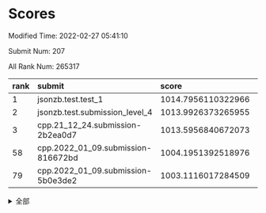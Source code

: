 # Scores

Modified Time: 2022-02-27 05:41:10

Submit Num: 207

All Rank Num: 265317

| rank |               submit               |       score        |       sigma        | pk_num |
| :--- | :--------------------------------- | :----------------- | :----------------- | :----- |
| 1    | jsonzb.test.test_1                 | 1014.7956110322966 | 0.8238200965711814 | 5130   |
| 2    | jsonzb.test.submission_level_4     | 1013.9926373265955 | 0.8350572344858344 | 5122   |
| 3    | cpp.21_12_24.submission-2b2ea0d7   | 1013.5956840672073 | 0.8224894319575744 | 5129   |
| 58   | cpp.2022_01_09.submission-816672bd | 1004.1951392518976 | 0.7192484897213481 | 5132   |
| 79   | cpp.2022_01_09.submission-5b0e3de2 | 1003.1116017284509 | 0.7177984303606038 | 5127   |


<details>
<summary>全部</summary>

| rank |                 submit                 |       score        |       sigma        | pk_num |
| :--- | :------------------------------------- | :----------------- | :----------------- | :----- |
| 1    | jsonzb.test.test_1                     | 1014.7956110322966 | 0.8238200965711814 | 5130   |
| 2    | jsonzb.test.submission_level_4         | 1013.9926373265955 | 0.8350572344858344 | 5122   |
| 3    | cpp.21_12_24.submission-2b2ea0d7       | 1013.5956840672073 | 0.8224894319575744 | 5129   |
| 4    | gobigger.level_3.submission_level_3_44 | 1011.8409864309535 | 0.7678194944666145 | 5126   |
| 5    | gobigger.level_3.submission_level_3_15 | 1011.5601019338658 | 0.7698983869181253 | 5124   |
| 6    | gobigger.level_3.submission_level_3_4  | 1011.2595471735152 | 0.7637946756510388 | 5127   |
| 7    | gobigger.level_3.submission_level_3_19 | 1011.1827231338812 | 0.7759449203271856 | 5128   |
| 8    | gobigger.level_3.submission_level_3_34 | 1010.925583997226  | 0.773056136695484  | 5129   |
| 9    | gobigger.level_3.submission_level_3_38 | 1010.8173160275237 | 0.759358875074778  | 5132   |
| 10   | gobigger.level_3.submission_level_3_35 | 1010.784246645058  | 0.7735075372256343 | 5123   |
| 11   | gobigger.level_3.submission_level_3_17 | 1010.7039752015594 | 0.7724894915596797 | 5129   |
| 12   | gobigger.level_3.submission_level_3_46 | 1010.6410068155028 | 0.777095099652785  | 5121   |
| 13   | gobigger.level_3.submission_level_3_33 | 1010.4516591380136 | 0.7676590137718515 | 5128   |
| 14   | gobigger.level_3.submission_level_3_29 | 1010.4173090326066 | 0.7619330270007473 | 5128   |
| 15   | gobigger.level_3.submission_level_3_26 | 1010.3977213625944 | 0.7595874496124979 | 5128   |
| 16   | gobigger.level_3.submission_level_3_39 | 1010.3465394297131 | 0.7924668394031089 | 5133   |
| 17   | gobigger.level_3.submission_level_3_22 | 1010.25803672319   | 0.781696691539046  | 5126   |
| 18   | gobigger.level_3.submission_level_3_28 | 1010.1993754217496 | 0.7728418994007009 | 5129   |
| 19   | gobigger.level_3.submission_level_3_8  | 1010.1926560893361 | 0.7757211159254936 | 5126   |
| 20   | gobigger.level_3.submission_level_3_9  | 1010.1401791691593 | 0.7423703276819057 | 5131   |
| 21   | gobigger.level_3.submission_level_3_40 | 1010.1264834266442 | 0.7661692056292909 | 5127   |
| 22   | gobigger.level_3.submission_level_3_18 | 1010.0889051820134 | 0.7421129697578295 | 5127   |
| 23   | gobigger.level_3.submission_level_3_25 | 1010.0439904402839 | 0.7583968836059138 | 5125   |
| 24   | gobigger.level_3.submission_level_3_5  | 1010.0285705459611 | 0.7593890250834454 | 5116   |
| 25   | gobigger.level_3.submission_level_3_21 | 1009.9927567418431 | 0.7416201963683423 | 5125   |
| 26   | gobigger.level_3.submission_level_3_27 | 1009.9830348302719 | 0.7728807038541551 | 5121   |
| 27   | gobigger.level_3.submission_level_3_2  | 1009.9094152072576 | 0.7639354224588644 | 5131   |
| 28   | gobigger.level_3.submission_level_3_37 | 1009.863394326898  | 0.7392201381158477 | 5130   |
| 29   | gobigger.level_3.submission_level_3_43 | 1009.855009100568  | 0.7450217243271381 | 5125   |
| 30   | gobigger.level_3.submission_level_3_0  | 1009.8344123292021 | 0.7385829549081416 | 5123   |
| 31   | gobigger.level_3.submission_level_3_20 | 1009.8306440564912 | 0.7558217276693093 | 5132   |
| 32   | gobigger.level_3.submission_level_3_14 | 1009.782959202829  | 0.7389250688249954 | 5130   |
| 33   | gobigger.level_3.submission_level_3_3  | 1009.76116294167   | 0.7470010627913654 | 5126   |
| 34   | gobigger.level_3.submission_level_3_47 | 1009.7197137697318 | 0.7403604921319992 | 5134   |
| 35   | gobigger.level_3.submission_level_3_10 | 1009.6677550391188 | 0.752523830111602  | 5124   |
| 36   | gobigger.level_3.submission_level_3_41 | 1009.6437324491952 | 0.7452713275998472 | 5124   |
| 37   | gobigger.level_3.submission_level_3_1  | 1009.5804634365961 | 0.7386116997764698 | 5127   |
| 38   | gobigger.level_3.submission_level_3_24 | 1009.5739600478662 | 0.7436281209219947 | 5125   |
| 39   | gobigger.level_3.submission_level_3_7  | 1009.5182436847246 | 0.750028113438994  | 5123   |
| 40   | gobigger.level_3.submission_level_3_42 | 1009.5175447532249 | 0.7427406732996154 | 5124   |
| 41   | gobigger.level_3.submission_level_3_12 | 1009.4532913269934 | 0.7662723858819057 | 5128   |
| 42   | gobigger.level_3.submission_level_3_45 | 1009.4371245922006 | 0.7777382112922916 | 5128   |
| 43   | gobigger.level_3.submission_level_3_6  | 1009.388939276919  | 0.7587513606340728 | 5127   |
| 44   | gobigger.level_3.submission_level_3_23 | 1009.349649150727  | 0.7386332024909993 | 5129   |
| 45   | gobigger.level_3.submission_level_3_32 | 1009.2543208754445 | 0.7571695568664601 | 5129   |
| 46   | gobigger.level_3.submission_level_3_30 | 1009.1597373424155 | 0.7233197310799078 | 5126   |
| 47   | gobigger.level_3.submission_level_3_36 | 1009.1423487273038 | 0.7452117538244416 | 5128   |
| 48   | gobigger.level_3.submission_level_3_48 | 1008.8772144628502 | 0.7336355684276383 | 5129   |
| 49   | gobigger.level_3.submission_level_3_31 | 1008.860202928457  | 0.7373468869081997 | 5129   |
| 50   | gobigger.level_3.submission_level_3_11 | 1008.5345651299363 | 0.7479106011438467 | 5128   |
| 51   | gobigger.level_3.submission_level_3_49 | 1008.2964896419182 | 0.7456116424118603 | 5130   |
| 52   | gobigger.level_3.submission_level_3_16 | 1008.1614989938557 | 0.7447983568372231 | 5119   |
| 53   | gobigger.level_3.submission_level_3_13 | 1008.040928078246  | 0.7506627244616084 | 5130   |
| 54   | gobigger.level_1.submission_level_1_42 | 1005.0210287984454 | 0.7183810275159388 | 5125   |
| 55   | gobigger.level_1.submission_level_1_29 | 1004.8108520767047 | 0.7250471969766813 | 5125   |
| 56   | gobigger.level_1.submission_level_1_5  | 1004.7380075987404 | 0.7185487736432135 | 5122   |
| 57   | gobigger.level_1.submission_level_1_1  | 1004.3030778488815 | 0.7082754790294883 | 5122   |
| 58   | cpp.2022_01_09.submission-816672bd     | 1004.1951392518976 | 0.7192484897213481 | 5132   |
| 59   | gobigger.level_1.submission_level_1_16 | 1004.1440730877632 | 0.7223003197917482 | 5127   |
| 60   | gobigger.level_1.submission_level_1_12 | 1004.0848192537958 | 0.7185047257103973 | 5130   |
| 61   | gobigger.level_1.submission_level_1_19 | 1004.0666324468685 | 0.7136176095001608 | 5125   |
| 62   | gobigger.level_1.submission_level_1_13 | 1004.060218878572  | 0.7253034373840863 | 5125   |
| 63   | gobigger.level_1.submission_level_1_48 | 1004.0510789742619 | 0.7243197754803776 | 5120   |
| 64   | gobigger.level_1.submission_level_1_38 | 1004.0391181640092 | 0.7178770231013705 | 5129   |
| 65   | gobigger.level_1.submission_level_1_34 | 1004.0162573670206 | 0.7214265285595456 | 5132   |
| 66   | gobigger.level_1.submission_level_1_47 | 1004.0145453985598 | 0.7156712435920727 | 5123   |
| 67   | gobigger.level_1.submission_level_1_26 | 1003.9274960954319 | 0.7233442092579998 | 5125   |
| 68   | gobigger.level_1.submission_level_1_6  | 1003.8772241694262 | 0.7163972224341972 | 5125   |
| 69   | gobigger.level_1.submission_level_1_22 | 1003.7506444309133 | 0.7095347953427356 | 5126   |
| 70   | gobigger.level_1.submission_level_1_21 | 1003.7132133004941 | 0.7189320502371918 | 5122   |
| 71   | gobigger.level_1.submission_level_1_24 | 1003.7069824473022 | 0.7136539043396254 | 5125   |
| 72   | gobigger.level_1.submission_level_1_23 | 1003.6557922787013 | 0.7230922938680703 | 5129   |
| 73   | gobigger.level_1.submission_level_1_2  | 1003.6528738523922 | 0.7165430703046285 | 5130   |
| 74   | gobigger.level_1.submission_level_1_40 | 1003.5569339122809 | 0.7157670976448608 | 5127   |
| 75   | gobigger.level_1.submission_level_1_32 | 1003.4532512233711 | 0.727105850352871  | 5129   |
| 76   | gobigger.level_1.submission_level_1_46 | 1003.4527258755768 | 0.7248741448717151 | 5126   |
| 77   | gobigger.level_1.submission_level_1_7  | 1003.410361472246  | 0.712061473768676  | 5125   |
| 78   | gobigger.level_1.submission_level_1_14 | 1003.3578576334322 | 0.7114758053469736 | 5125   |
| 79   | cpp.2022_01_09.submission-5b0e3de2     | 1003.1116017284509 | 0.7177984303606038 | 5127   |
| 80   | gobigger.level_1.submission_level_1_36 | 1003.0407005814395 | 0.705658377610837  | 5123   |
| 81   | gobigger.level_1.submission_level_1_0  | 1003.0349442466895 | 0.733255711383107  | 5126   |
| 82   | gobigger.level_1.submission_level_1_15 | 1003.0332221548167 | 0.7230229603340764 | 5126   |
| 83   | gobigger.level_1.submission_level_1_44 | 1003.0150166816726 | 0.7152474009242712 | 5129   |
| 84   | gobigger.level_1.submission_level_1_25 | 1002.968084610359  | 0.7194212331634338 | 5127   |
| 85   | gobigger.level_1.submission_level_1_11 | 1002.9284493677685 | 0.7073561519033184 | 5126   |
| 86   | gobigger.level_1.submission_level_1_31 | 1002.924179356323  | 0.7225053189224667 | 5127   |
| 87   | gobigger.level_1.submission_level_1_37 | 1002.9238394457584 | 0.7070402016931598 | 5133   |
| 88   | gobigger.level_1.submission_level_1_30 | 1002.8937508546255 | 0.7018104496503774 | 5125   |
| 89   | gobigger.level_1.submission_level_1_28 | 1002.8885625683039 | 0.7197638271506673 | 5123   |
| 90   | gobigger.level_1.submission_level_1_18 | 1002.8685714000383 | 0.7123036330242405 | 5133   |
| 91   | gobigger.level_1.submission_level_1_41 | 1002.8624960247654 | 0.725138650904096  | 5122   |
| 92   | gobigger.level_1.submission_level_1_39 | 1002.8592421757185 | 0.7028998334256252 | 5127   |
| 93   | gobigger.level_1.submission_level_1_35 | 1002.8477655489891 | 0.7145441933148156 | 5129   |
| 94   | gobigger.level_1.submission_level_1_17 | 1002.8135278262781 | 0.7187963443998535 | 5126   |
| 95   | gobigger.level_1.submission_level_1_4  | 1002.792665270551  | 0.721584332709541  | 5126   |
| 96   | gobigger.level_1.submission_level_1_9  | 1002.7085720341971 | 0.7087435767832897 | 5125   |
| 97   | gobigger.level_1.submission_level_1_20 | 1002.6927126759729 | 0.7179643296591236 | 5121   |
| 98   | gobigger.level_1.submission_level_1_49 | 1002.6062641102254 | 0.7148305736041272 | 5126   |
| 99   | gobigger.level_1.submission_level_1_10 | 1002.5863306841705 | 0.7171395052079544 | 5131   |
| 100  | gobigger.level_1.submission_level_1_3  | 1002.5065493460174 | 0.7126882283563397 | 5130   |
| 101  | gobigger.level_1.submission_level_1_27 | 1002.4061435781347 | 0.706911302600511  | 5132   |
| 102  | gobigger.level_1.submission_level_1_8  | 1002.3719900643845 | 0.7156158617349251 | 5124   |
| 103  | gobigger.level_1.submission_level_1_43 | 1002.2667407304156 | 0.724044259904713  | 5130   |
| 104  | gobigger.level_1.submission_level_1_45 | 1001.8124031160113 | 0.7115242222790013 | 5131   |
| 105  | gobigger.level_1.submission_level_1_33 | 1001.5935390749078 | 0.7064773305263168 | 5129   |
| 106  | gobigger.random.submission_random_28   | 997.1911623794592  | 0.7111406274415805 | 5125   |
| 107  | gobigger.random.submission_random_10   | 997.159674198237   | 0.7096479431219347 | 5126   |
| 108  | gobigger.random.submission_random_47   | 997.0629131865666  | 0.6993311429222548 | 5132   |
| 109  | gobigger.random.submission_random_22   | 996.9574126460867  | 0.7028368717061594 | 5124   |
| 110  | gobigger.random.submission_random_15   | 996.9545905589517  | 0.7064926109044676 | 5130   |
| 111  | gobigger.random.submission_random_1    | 996.7923124213106  | 0.7157755222616702 | 5126   |
| 112  | gobigger.random.submission_random_35   | 996.7878936865538  | 0.7114962915898762 | 5131   |
| 113  | gobigger.random.submission_random_38   | 996.6775341523567  | 0.7034619601196359 | 5131   |
| 114  | gobigger.random.submission_random_26   | 996.580236622663   | 0.7005705361912724 | 5125   |
| 115  | gobigger.random.submission_random_27   | 996.5162906832742  | 0.7050800715222554 | 5125   |
| 116  | gobigger.random.submission_random_20   | 996.3671047728233  | 0.71317031923041   | 5127   |
| 117  | gobigger.random.submission_random_32   | 996.325818980612   | 0.708838012833924  | 5135   |
| 118  | gobigger.random.submission_random_48   | 996.2911794703803  | 0.6995556480464602 | 5130   |
| 119  | gobigger.random.submission_random_19   | 996.2897799066636  | 0.7139683284268213 | 5122   |
| 120  | gobigger.random.submission_random_21   | 996.2632388323715  | 0.698535087110664  | 5123   |
| 121  | gobigger.random.submission_random_23   | 996.2566757577551  | 0.7115490315048603 | 5126   |
| 122  | gobigger.random.submission_random_17   | 996.246094450564   | 0.6984314633058215 | 5121   |
| 123  | gobigger.random.submission_random_4    | 996.1683002666737  | 0.7087376389277581 | 5125   |
| 124  | gobigger.random.submission_random_36   | 996.0625306118437  | 0.7095633466807336 | 5124   |
| 125  | gobigger.random.submission_random_13   | 996.0423875676136  | 0.7174303830090892 | 5127   |
| 126  | gobigger.random.submission_random_41   | 996.037930830861   | 0.7113770529487968 | 5126   |
| 127  | gobigger.random.submission_random_45   | 996.0376658537364  | 0.7135326774953727 | 5129   |
| 128  | gobigger.random.submission_random_33   | 996.0284328516298  | 0.710940424674694  | 5127   |
| 129  | gobigger.random.submission_random_49   | 996.0014298717906  | 0.7039602979224537 | 5122   |
| 130  | gobigger.random.submission_random_37   | 995.9666992730498  | 0.7101075703905787 | 5127   |
| 131  | gobigger.random.submission_random_2    | 995.8167218180649  | 0.7318595103610006 | 5128   |
| 132  | gobigger.random.submission_random_42   | 995.6947147609669  | 0.7032131967782771 | 5130   |
| 133  | gobigger.random.submission_random_6    | 995.6827786428174  | 0.7135016880827555 | 5133   |
| 134  | gobigger.random.submission_random_18   | 995.6614847639623  | 0.7068703322325006 | 5130   |
| 135  | gobigger.random.submission_random_5    | 995.5899970055533  | 0.7297125602961083 | 5129   |
| 136  | gobigger.random.submission_random_40   | 995.5296664096226  | 0.7234948095667932 | 5127   |
| 137  | gobigger.random.submission_random_9    | 995.4843119640985  | 0.7023275428858509 | 5128   |
| 138  | gobigger.random.submission_random_34   | 995.4622484137291  | 0.6972304248873491 | 5129   |
| 139  | gobigger.random.submission_random_0    | 995.4460360523013  | 0.7160932880425948 | 5127   |
| 140  | gobigger.random.submission_random_46   | 995.4367754514486  | 0.7145809106478643 | 5132   |
| 141  | gobigger.random.submission_random_7    | 995.3603971605028  | 0.7139235139230135 | 5126   |
| 142  | gobigger.random.submission_random_43   | 995.330579035316   | 0.7268233578856181 | 5121   |
| 143  | gobigger.random.submission_random_44   | 995.3156972799065  | 0.7168501844244788 | 5126   |
| 144  | gobigger.random.submission_random_14   | 995.1562778300903  | 0.7004359520939872 | 5124   |
| 145  | gobigger.random.submission_random_12   | 995.1054870561238  | 0.7043975315636226 | 5126   |
| 146  | gobigger.random.submission_random_3    | 995.0851825803253  | 0.703674065154639  | 5127   |
| 147  | gobigger.random.submission_random_24   | 995.0787241845316  | 0.7148871764093805 | 5127   |
| 148  | gobigger.random.submission_random_16   | 995.0602215259007  | 0.7131049469855995 | 5127   |
| 149  | gobigger.random.submission_random_25   | 995.0099581627733  | 0.7196377237146967 | 5129   |
| 150  | gobigger.random.submission_random_30   | 994.9591730615379  | 0.7061999724955197 | 5129   |
| 151  | gobigger.random.submission_random_11   | 994.950406771448   | 0.7086169616231774 | 5128   |
| 152  | gobigger.random.submission_random_8    | 994.6760137752248  | 0.7244166296049201 | 5122   |
| 153  | gobigger.level_2.submission_level_2_19 | 994.5980143295349  | 0.7317607842860132 | 5125   |
| 154  | gobigger.random.submission_random_29   | 994.4941306989306  | 0.7261116676599239 | 5130   |
| 155  | gobigger.level_2.submission_level_2_42 | 994.3587672761748  | 0.7211396884690525 | 5127   |
| 156  | gobigger.random.submission_random_39   | 994.3565882659698  | 0.7157238956134079 | 5124   |
| 157  | gobigger.level_2.submission_level_2_30 | 994.2303183900847  | 0.7192222846346945 | 5127   |
| 158  | gobigger.random.submission_random_31   | 994.1674489274579  | 0.6995937257067125 | 5127   |
| 159  | gobigger.level_2.submission_level_2_4  | 994.0952073705873  | 0.734692944201402  | 5124   |
| 160  | gobigger.level_2.submission_level_2_39 | 994.0579405629252  | 0.7359409471133974 | 5125   |
| 161  | gobigger.level_2.submission_level_2_45 | 993.9531953396779  | 0.7287983900665111 | 5126   |
| 162  | gobigger.level_2.submission_level_2_1  | 993.6419449360025  | 0.7279795379062094 | 5128   |
| 163  | gobigger.level_2.submission_level_2_12 | 993.4496809910429  | 0.7508785728079614 | 5128   |
| 164  | gobigger.level_2.submission_level_2_10 | 993.330165204188   | 0.7323782992313502 | 5122   |
| 165  | gobigger.level_2.submission_level_2_37 | 993.0850470379911  | 0.7426093191169311 | 5129   |
| 166  | gobigger.level_2.submission_level_2_8  | 992.9902373015683  | 0.7398105656902172 | 5127   |
| 167  | gobigger.level_2.submission_level_2_3  | 992.9736541582116  | 0.7381815602888694 | 5125   |
| 168  | gobigger.level_2.submission_level_2_41 | 992.8304361566022  | 0.7329705134968187 | 5127   |
| 169  | gobigger.level_2.submission_level_2_15 | 992.8033901623337  | 0.7342895731560216 | 5126   |
| 170  | gobigger.level_2.submission_level_2_20 | 992.761639872299   | 0.7308416151018146 | 5127   |
| 171  | gobigger.level_2.submission_level_2_7  | 992.7247688157455  | 0.743276128288396  | 5129   |
| 172  | gobigger.level_2.submission_level_2_28 | 992.6115381370946  | 0.73980530053186   | 5126   |
| 173  | gobigger.level_2.submission_level_2_48 | 992.6111789178368  | 0.7536350025814786 | 5128   |
| 174  | gobigger.level_2.submission_level_2_0  | 992.5737212343209  | 0.7288985934357646 | 5131   |
| 175  | gobigger.level_2.submission_level_2_13 | 992.530291258323   | 0.7328751369886256 | 5132   |
| 176  | gobigger.level_2.submission_level_2_46 | 992.5276815475729  | 0.7391604910018408 | 5131   |
| 177  | gobigger.level_2.submission_level_2_40 | 992.5264344174252  | 0.7274750736263159 | 5135   |
| 178  | gobigger.level_2.submission_level_2_43 | 992.3945583557891  | 0.7455200897348966 | 5127   |
| 179  | gobigger.level_2.submission_level_2_29 | 992.3682465559432  | 0.7402211696513756 | 5126   |
| 180  | gobigger.level_2.submission_level_2_26 | 992.3236361077187  | 0.7591457950772387 | 5130   |
| 181  | gobigger.level_2.submission_level_2_9  | 992.2511987843749  | 0.7534562838744802 | 5123   |
| 182  | gobigger.level_2.submission_level_2_23 | 992.2096552337033  | 0.7316423576431289 | 5122   |
| 183  | gobigger.level_2.submission_level_2_44 | 992.1593802693559  | 0.71899448028765   | 5125   |
| 184  | gobigger.level_2.submission_level_2_16 | 992.0121380414355  | 0.7474273323710787 | 5127   |
| 185  | gobigger.level_2.submission_level_2_32 | 991.917548951388   | 0.7599195971481687 | 5127   |
| 186  | gobigger.level_2.submission_level_2_14 | 991.916785681303   | 0.7521675720996308 | 5128   |
| 187  | gobigger.level_2.submission_level_2_21 | 991.7675613072471  | 0.7420907882265417 | 5127   |
| 188  | gobigger.level_2.submission_level_2_2  | 991.652157885782   | 0.7574877187138612 | 5132   |
| 189  | gobigger.level_2.submission_level_2_5  | 991.6439644230672  | 0.7491233911238329 | 5129   |
| 190  | gobigger.level_2.submission_level_2_25 | 991.6097669076353  | 0.7317220740337546 | 5129   |
| 191  | gobigger.level_2.submission_level_2_35 | 991.6007664305367  | 0.7470551545474996 | 5123   |
| 192  | gobigger.level_2.submission_level_2_6  | 991.5964119608691  | 0.7572901882454234 | 5126   |
| 193  | gobigger.level_2.submission_level_2_31 | 991.5743007486834  | 0.7387904072101903 | 5127   |
| 194  | gobigger.level_2.submission_level_2_17 | 991.3646076824407  | 0.7549551275491764 | 5130   |
| 195  | gobigger.level_2.submission_level_2_24 | 991.3470924907941  | 0.7359968210800937 | 5128   |
| 196  | gobigger.level_2.submission_level_2_18 | 991.3469895096049  | 0.7498694763187677 | 5124   |
| 197  | gobigger.level_2.submission_level_2_38 | 991.3291091930007  | 0.7388092940755692 | 5130   |
| 198  | gobigger.level_2.submission_level_2_34 | 991.2539000667712  | 0.7480324907178089 | 5125   |
| 199  | gobigger.level_2.submission_level_2_27 | 991.2275820885047  | 0.7529017402414591 | 5124   |
| 200  | gobigger.level_2.submission_level_2_36 | 991.0444902812633  | 0.7720669595054277 | 5130   |
| 201  | gobigger.level_2.submission_level_2_49 | 990.9090550856031  | 0.7440769383987846 | 5127   |
| 202  | gobigger.level_2.submission_level_2_47 | 990.6609922562225  | 0.7499434821318155 | 5123   |
| 203  | gobigger.level_2.submission_level_2_33 | 990.5559294327867  | 0.7624350766302174 | 5128   |
| 204  | gobigger.level_2.submission_level_2_11 | 990.3952504101757  | 0.7488347963703565 | 5121   |
| 205  | gobigger.level_2.submission_level_2_22 | 990.3285013556354  | 0.7505984792460556 | 5124   |
| 206  | gobigger.none.submission_none_0        | 978.5715379718442  | 1.2886150240675776 | 5126   |
| 207  | gobigger.none.submission_none_1        | 976.3060293305849  | 1.4661917698915192 | 5133   |

</details>